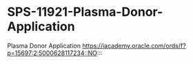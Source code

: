 # SPS-11921-Plasma-Donor-Application
Plasma Donor Application
https://iacademy.oracle.com/ords/f?p=15697:2:5000628117234::NO:::
